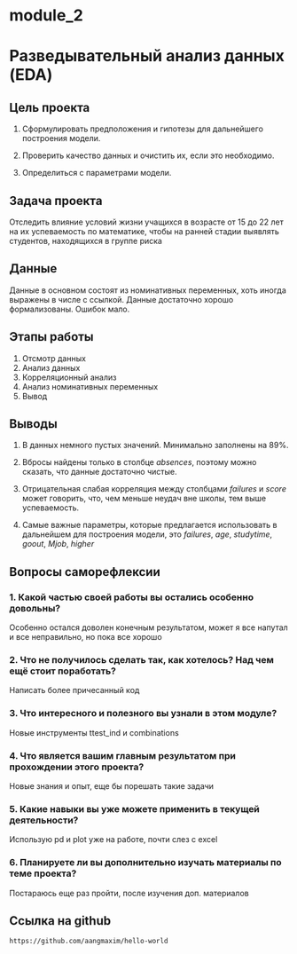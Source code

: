# module_2

# Разведывательный анализ данных (EDA)

## Цель проекта

1. Сформулировать предположения и гипотезы для дальнейшего построения модели.

2. Проверить качество данных и очистить их, если это необходимо.

3. Определиться с параметрами модели.

## Задача проекта

Отследить влияние условий жизни учащихся в возрасте от 15 до 22 лет на их успеваемость по математике, чтобы на ранней стадии выявлять студентов, находящихся в группе риска

## Данные

Данные в основном состоят из номинативных переменных, хоть иногда выражены в числе с ссылкой.
Данные достаточно хорошо формализованы. Ошибок мало.

## Этапы работы

1. Отсмотр данных
2. Анализ данных
3. Корреляционный анализ
4. Анализ номинативных переменных
5. Вывод

## Выводы

1. В данных немного пустых значений. Минимально заполнены на 89%.

2. Вбросы найдены только в столбце *absences*, поэтому можно сказать, что данные достаточно чистые.

3. Отрицательная слабая корреляция между столбцами *failures* и *score* может говорить, что, чем меньше неудач вне школы, тем выше успеваемость.

4. Самые важные параметры, которые предлагается использовать в дальнейшем для построения модели, это *failures*, *age*, *studytime*, *goout*, *Mjob*, *higher*


## Вопросы саморефлексии

### 1. Какой частью своей работы вы остались особенно довольны?

Особенно остался доволен конечным результатом, может я все напутал и все неправильно, но пока все хорошо

### 2. Что не получилось сделать так, как хотелось? Над чем ещё стоит поработать?

Написать более причесанный код

### 3. Что интересного и полезного вы узнали в этом модуле?

Новые инструменты ttest_ind и combinations

### 4. Что является вашим главным результатом при прохождении этого проекта?

Новые знания и опыт, еще бы порешать такие задачи

### 5. Какие навыки вы уже можете применить в текущей деятельности?

Использую pd и plot уже на работе, почти слез с excel

### 6. Планируете ли вы дополнительно изучать материалы по теме проекта?

Постараюсь еще раз пройти, после изучения доп. материалов

## Ссылка на github

`https://github.com/aangmaxim/hello-world`